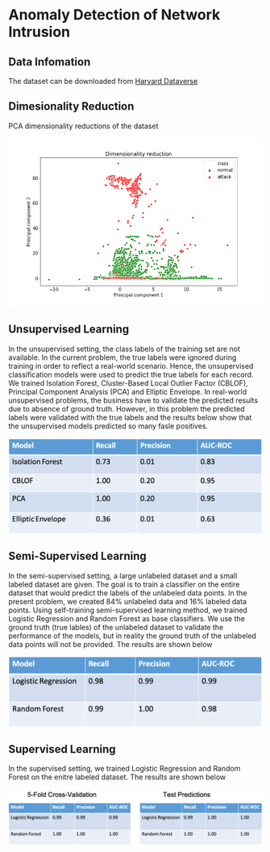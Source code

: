 # Anomaly Detection of Network Intrusion

## Data Infomation

 The dataset can be downloaded from  [Harvard Dataverse](https://dataverse.harvard.edu/dataset.xhtml?persistentId=doi:10.7910/DVN/OPQMVF)

## Dimesionality Reduction

PCA dimensionality reductions of the dataset

![fig1](Network-intrusion/image/pca.png)

## Unsupervised Learning

In the unsupervised setting, the class labels of the training set are not available.  In the current problem, the true labels were ignored during training in order to reflect a real-world scenario. Hence, the unsupervised classification models were used to predict the true labels for each record. We trained Isolation Forest, Cluster-Based Local Outlier Factor (CBLOF), Principal Component Analysis (PCA) and Elliptic Envelope. In real-world unsupervised problems, the business have to validate the predicted results due to absence of ground truth. However, in this problem the predicted labels were validated with the true labels and the results below show that the unsupervised models predicted so many fasle positives.

![fig2](Network-intrusion/image/unsup.png)

## Semi-Supervised Learning
In the semi-supervised setting, a large unlabeled dataset and a small labeled dataset are given. The goal is to train a classifier on the entire dataset that would predict the labels of the unlabeled data points. In the present problem, we created 84\%  unlabeled data and 16\% labeled data points. Using self-training semi-supervised learning method, we trained Logistic Regression and Random Forest as base classifiers. We use the ground truth (true lables) of the unlabeled dataset to validate the performance of the models, but in reality the ground truth of the unlabeled data points will not be provided. The results are shown below

![fig3](Network-intrusion/image/ss.png)

## Supervised Learning

In the supervised setting, we trained Logistic Regression and Random Forest on the enitre labeled dataset. The results are shown below

![fig4](Network-intrusion/image/sup.png)